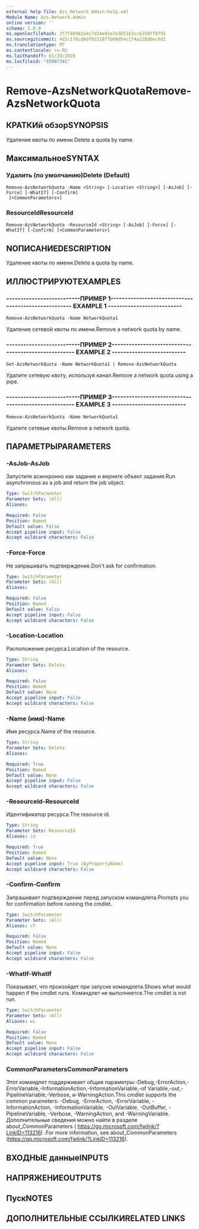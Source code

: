 ```yaml
---
external help file: Azs.Network.Admin-help.xml
Module Name: Azs.Network.Admin
online version: ''
schema: 2.0.0
ms.openlocfilehash: 3f7f40982a4c7d24e02e7e365163cc6250ff8791
ms.sourcegitcommit: 4d2c178cd6df9151877b08d54c1f4a228dbec9d1
ms.translationtype: MT
ms.contentlocale: ru-RU
ms.lasthandoff: 01/29/2020
ms.locfileid: "93907341"
---
```

# <span data-ttu-id="e50a3-101">Remove-AzsNetworkQuota</span><span class="sxs-lookup"><span data-stu-id="e50a3-101">Remove-AzsNetworkQuota</span></span>

## <span data-ttu-id="e50a3-102">КРАТКИй обзор</span><span class="sxs-lookup"><span data-stu-id="e50a3-102">SYNOPSIS</span></span>
<span data-ttu-id="e50a3-103">Удаление квоты по имени.</span><span class="sxs-lookup"><span data-stu-id="e50a3-103">Delete a quota by name.</span></span>

## <span data-ttu-id="e50a3-104">Максимальное</span><span class="sxs-lookup"><span data-stu-id="e50a3-104">SYNTAX</span></span>

### <span data-ttu-id="e50a3-105">Удалить (по умолчанию)</span><span class="sxs-lookup"><span data-stu-id="e50a3-105">Delete (Default)</span></span>
```
Remove-AzsNetworkQuota -Name <String> [-Location <String>] [-AsJob] [-Force] [-WhatIf] [-Confirm]
 [<CommonParameters>]
```

### <span data-ttu-id="e50a3-106">ResourceId</span><span class="sxs-lookup"><span data-stu-id="e50a3-106">ResourceId</span></span>
```
Remove-AzsNetworkQuota -ResourceId <String> [-AsJob] [-Force] [-WhatIf] [-Confirm] [<CommonParameters>]
```

## <span data-ttu-id="e50a3-107">NОПИСАНИЕ</span><span class="sxs-lookup"><span data-stu-id="e50a3-107">DESCRIPTION</span></span>
<span data-ttu-id="e50a3-108">Удаление квоты по имени.</span><span class="sxs-lookup"><span data-stu-id="e50a3-108">Delete a quota by name.</span></span>

## <span data-ttu-id="e50a3-109">ИЛЛЮСТРИРУЮТ</span><span class="sxs-lookup"><span data-stu-id="e50a3-109">EXAMPLES</span></span>

### <span data-ttu-id="e50a3-110">--------------------------ПРИМЕР 1--------------------------</span><span class="sxs-lookup"><span data-stu-id="e50a3-110">-------------------------- EXAMPLE 1 --------------------------</span></span>
```
Remove-AzsNetworkQuota -Name NetworkQuota1
```

<span data-ttu-id="e50a3-111">Удаление сетевой квоты по имени.</span><span class="sxs-lookup"><span data-stu-id="e50a3-111">Remove a network quota by name.</span></span>

### <span data-ttu-id="e50a3-112">--------------------------ПРИМЕР 2--------------------------</span><span class="sxs-lookup"><span data-stu-id="e50a3-112">-------------------------- EXAMPLE 2 --------------------------</span></span>
```
Get-AzsNetworkQuota -Name NetworkQuota1 | Remove-AzsNetworkQuota
```

<span data-ttu-id="e50a3-113">Удалите сетевую квоту, используя канал.</span><span class="sxs-lookup"><span data-stu-id="e50a3-113">Remove a network quota using a pipe.</span></span>

### <span data-ttu-id="e50a3-114">--------------------------ПРИМЕР 3--------------------------</span><span class="sxs-lookup"><span data-stu-id="e50a3-114">-------------------------- EXAMPLE 3 --------------------------</span></span>
```
Remove-AzsNetworkQuota -Name NetworkQuota1
```

<span data-ttu-id="e50a3-115">Удалите сетевые квоты.</span><span class="sxs-lookup"><span data-stu-id="e50a3-115">Remove a network quota.</span></span>

## <span data-ttu-id="e50a3-116">ПАРАМЕТРЫ</span><span class="sxs-lookup"><span data-stu-id="e50a3-116">PARAMETERS</span></span>

### <span data-ttu-id="e50a3-117">-AsJob</span><span class="sxs-lookup"><span data-stu-id="e50a3-117">-AsJob</span></span>
<span data-ttu-id="e50a3-118">Запустите асинхронно как задание и верните объект задания.</span><span class="sxs-lookup"><span data-stu-id="e50a3-118">Run asynchronous as a job and return the job object.</span></span>

```yaml
Type: SwitchParameter
Parameter Sets: (All)
Aliases: 

Required: False
Position: Named
Default value: False
Accept pipeline input: False
Accept wildcard characters: False
```

### <span data-ttu-id="e50a3-119">-Force</span><span class="sxs-lookup"><span data-stu-id="e50a3-119">-Force</span></span>
<span data-ttu-id="e50a3-120">Не запрашивать подтверждение.</span><span class="sxs-lookup"><span data-stu-id="e50a3-120">Don't ask for confirmation.</span></span>

```yaml
Type: SwitchParameter
Parameter Sets: (All)
Aliases: 

Required: False
Position: Named
Default value: False
Accept pipeline input: False
Accept wildcard characters: False
```

### <span data-ttu-id="e50a3-121">-Location</span><span class="sxs-lookup"><span data-stu-id="e50a3-121">-Location</span></span>
<span data-ttu-id="e50a3-122">Расположение ресурса.</span><span class="sxs-lookup"><span data-stu-id="e50a3-122">Location of the resource.</span></span>

```yaml
Type: String
Parameter Sets: Delete
Aliases: 

Required: False
Position: Named
Default value: None
Accept pipeline input: False
Accept wildcard characters: False
```

### <span data-ttu-id="e50a3-123">-Name (имя)</span><span class="sxs-lookup"><span data-stu-id="e50a3-123">-Name</span></span>
<span data-ttu-id="e50a3-124">Имя ресурса.</span><span class="sxs-lookup"><span data-stu-id="e50a3-124">Name of the resource.</span></span>

```yaml
Type: String
Parameter Sets: Delete
Aliases: 

Required: True
Position: Named
Default value: None
Accept pipeline input: False
Accept wildcard characters: False
```

### <span data-ttu-id="e50a3-125">-ResourceId</span><span class="sxs-lookup"><span data-stu-id="e50a3-125">-ResourceId</span></span>
<span data-ttu-id="e50a3-126">Идентификатор ресурса.</span><span class="sxs-lookup"><span data-stu-id="e50a3-126">The resource id.</span></span>

```yaml
Type: String
Parameter Sets: ResourceId
Aliases: id

Required: True
Position: Named
Default value: None
Accept pipeline input: True (ByPropertyName)
Accept wildcard characters: False
```

### <span data-ttu-id="e50a3-127">-Confirm</span><span class="sxs-lookup"><span data-stu-id="e50a3-127">-Confirm</span></span>
<span data-ttu-id="e50a3-128">Запрашивает подтверждение перед запуском командлета.</span><span class="sxs-lookup"><span data-stu-id="e50a3-128">Prompts you for confirmation before running the cmdlet.</span></span>

```yaml
Type: SwitchParameter
Parameter Sets: (All)
Aliases: cf

Required: False
Position: Named
Default value: None
Accept pipeline input: False
Accept wildcard characters: False
```

### <span data-ttu-id="e50a3-129">-WhatIf</span><span class="sxs-lookup"><span data-stu-id="e50a3-129">-WhatIf</span></span>
<span data-ttu-id="e50a3-130">Показывает, что произойдет при запуске командлета.</span><span class="sxs-lookup"><span data-stu-id="e50a3-130">Shows what would happen if the cmdlet runs.</span></span>
<span data-ttu-id="e50a3-131">Командлет не выполняется.</span><span class="sxs-lookup"><span data-stu-id="e50a3-131">The cmdlet is not run.</span></span>

```yaml
Type: SwitchParameter
Parameter Sets: (All)
Aliases: wi

Required: False
Position: Named
Default value: None
Accept pipeline input: False
Accept wildcard characters: False
```

### <span data-ttu-id="e50a3-132">CommonParameters</span><span class="sxs-lookup"><span data-stu-id="e50a3-132">CommonParameters</span></span>
<span data-ttu-id="e50a3-133">Этот командлет поддерживает общие параметры:-Debug,-ErrorAction,-ErrorVariable,-InformationAction,-InformationVariable,-of Variable,-out,-PipelineVariable,-Verbose, и-WarningAction.</span><span class="sxs-lookup"><span data-stu-id="e50a3-133">This cmdlet supports the common parameters: -Debug, -ErrorAction, -ErrorVariable, -InformationAction, -InformationVariable, -OutVariable, -OutBuffer, -PipelineVariable, -Verbose, -WarningAction, and -WarningVariable.</span></span> <span data-ttu-id="e50a3-134">Дополнительные сведения можно найти в разделе about_CommonParameters ( https://go.microsoft.com/fwlink/?LinkID=113216) .</span><span class="sxs-lookup"><span data-stu-id="e50a3-134">For more information, see about_CommonParameters (https://go.microsoft.com/fwlink/?LinkID=113216).</span></span>

## <span data-ttu-id="e50a3-135">ВХОДНЫЕ данные</span><span class="sxs-lookup"><span data-stu-id="e50a3-135">INPUTS</span></span>

## <span data-ttu-id="e50a3-136">НАПРЯЖЕНИЕ</span><span class="sxs-lookup"><span data-stu-id="e50a3-136">OUTPUTS</span></span>

## <span data-ttu-id="e50a3-137">Пуск</span><span class="sxs-lookup"><span data-stu-id="e50a3-137">NOTES</span></span>

## <span data-ttu-id="e50a3-138">ДОПОЛНИТЕЛЬНЫЕ ССЫЛКИ</span><span class="sxs-lookup"><span data-stu-id="e50a3-138">RELATED LINKS</span></span>

